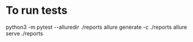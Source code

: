 # To run tests
python3 -m pytest --alluredir ./reports
allure generate -c ./reports
allure serve ./reports

